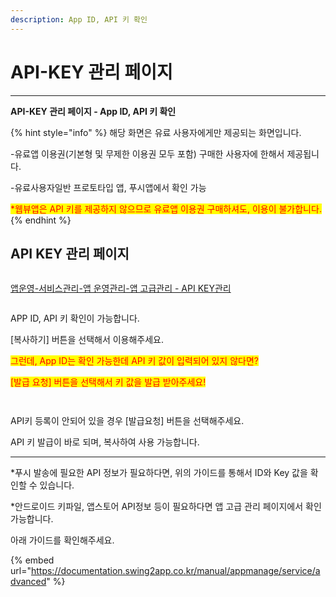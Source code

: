 ```yaml
---
description: App ID, API 키 확인
---
```


# API-KEY 관리 페이지

***



**API-KEY 관리 페이지  -  App ID, API 키 확인**

{% hint style="info" %}
해당 화면은 유료 사용자에게만 제공되는 화면입니다.

\-유료앱 이용권(기본형 및 무제한 이용권 모두 포함) 구매한 사용자에 한해서 제공됩니다.&#x20;

\-유료사용자일반 프로토타입 앱, 푸시앱에서 확인 가능

<mark style="color:red;">\*웹뷰앱은 API 키를 제공하지 않으므로 유료앱 이용권 구매하셔도, 이용이 불가합니다.</mark>
{% endhint %}



## **API KEY  관리 페이지**

<figure><img src="../../../.gitbook/assets/키1.png" alt=""><figcaption></figcaption></figure>

[앱운영-서비스관리-앱 운영관리-앱 고급관리 - API KEY관리](https://www.swing2app.co.kr/view/app\_advanced\_management\_by\_api\_key)&#x20;



<div align="left">

<figure><img src="../../../.gitbook/assets/키3.png" alt=""><figcaption></figcaption></figure>

</div>

APP ID,   API 키 확인이 가능합니다.

\[복사하기] 버튼을 선택해서 이용해주세요.&#x20;



<mark style="color:red;">그런데, App ID는  확인 가능한데 API 키 값이 입력되어 있지 않다면?</mark>

<mark style="color:red;">\[발급 요청] 버튼을 선택해서 키 값을 발급 받아주세요!</mark>

<div align="left">

<figure><img src="../../../.gitbook/assets/키4.png" alt=""><figcaption></figcaption></figure>

</div>

<div align="left">

<figure><img src="../../../.gitbook/assets/키5.png" alt=""><figcaption></figcaption></figure>

</div>

API키 등록이 안되어 있을 경우 \[발급요청] 버튼을 선택해주세요.&#x20;

API 키  발급이  바로 되며, 복사하여 사용 가능합니다.



***



\*푸시 발송에 필요한 API 정보가 필요하다면, 위의 가이드를 통해서 ID와 Key 값을 확인할 수 있습니다.



\*안드로이드 키파일, 앱스토어 API정보 등이 필요하다면 앱 고급 관리 페이지에서 확인 가능합니다.&#x20;

아래 가이드를 확인해주세요.&#x20;

{% embed url="https://documentation.swing2app.co.kr/manual/appmanage/service/advanced" %}


